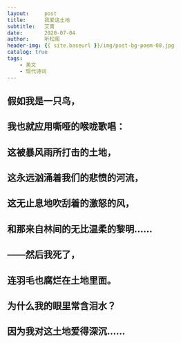 ```yaml
---
layout:     post
title:      我爱这土地
subtitle:   艾青
date:       2020-07-04
author:     听松阁
header-img: {{ site.baseurl }}/img/post-bg-poem-08.jpg
catalog: true
tags:
    - 美文
    - 现代诗词
---
```


## 假如我是一只鸟，
## 我也就应用嘶哑的喉咙歌唱：
## 这被暴风雨所打击的土地，
## 这永远汹涌着我们的悲愤的河流，
## 这无止息地吹刮着的激怒的风，
## 和那来自林间的无比温柔的黎明……
## ——然后我死了，
## 连羽毛也腐烂在土地里面。
## 为什么我的眼里常含泪水？
## 因为我对这土地爱得深沉……
